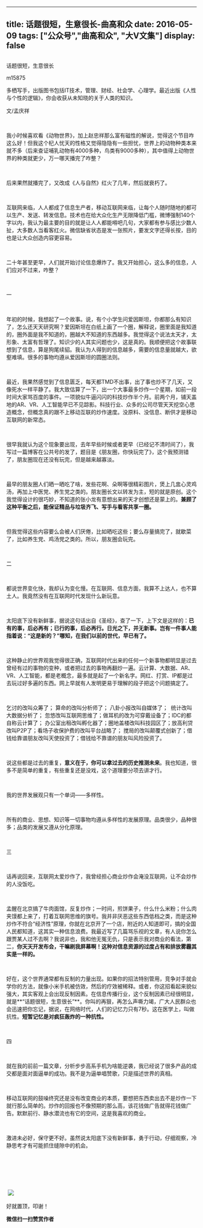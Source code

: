 
---
title:   话题很短，生意很长-曲高和众
date: 2016-05-09
tags: ["公众号","曲高和众", "大V文集"]
display: false
---


## 



话题很短，生意很长




m15875




多栖写手，出版图书包括IT技术，管理、财经、社会学、心理学。最近出版《人性与个性的逻辑》，你会收获从未知晓的关于人类的知识。


文/孟庆祥

&nbsp;

我小时候喜欢看《动物世界》，加上赵忠祥那么富有磁性的解说，觉得这个节目咋这么好！但我这个杞人忧天的性格又觉得隐隐有一些担忧，世界上的动物种类本来就不多（后来查证哺乳动物有4000多种，鸟类有9000多种），其中值得上动物世界的种类就更少，万一哪天播完了咋整？

&nbsp;

后来果然就播完了，又改成《人与自然》红火了几年，然后就衰朽了。

&nbsp;

互联网来临，人人都成了信息生产者，移动互联网来临，让每个人随时随地的都可以生产、发送、转发信息。技术也在给大众化生产无限降低门槛，微博强制140个字以内，我认为最主要的目的就是让人人都能嘚吧几句，大家都有参与感比少数人扯，大多数人当看客红火。微信缺省状态是发一张照片，要发文字还得长按，目的也是让大众创造内容更容易。

&nbsp;

二十年甚至更早，人们就开始讨论信息爆炸了。我又开始担心，这么多的信息，人们应对不过来，咋整？

&nbsp;

一

&nbsp;

年初的时候，我想起了一个故事。说，有个小学生问爱因斯坦，你都那么有知识了，怎么还天天研究啊？爱因斯坦在白纸上画了一个圈，解释说，圈里面是我知道的，圈外面是我不知道的，圈越大不知道的东西越多。我觉得这个说法太天才，太形象、太富有哲理了。知识少的人其实问题也少，这是真的。我顺便把这个故事联想到了信息，算是狗尾续貂。我认为人得到的信息越多，需要的信息量就越大，欲壑难填。很多的事物均遵从爱因斯坦的圆圈法则。

&nbsp;

最近，我果然感觉到了信息匮乏，每天都TMD不出事，出了事也炒不了几天，又像死水一样平静了。我大致估算了一下，出一个大事最多炒作一个星期，如前一段时间大家骂百度的事件。一项貌似牛逼闪闪的科技炒作半个月。前两个月，铺天盖地的AR、VR、人工智能早已不见踪影。科技行业、众多的公司尽管天天挖空心思造概念，但概念真的跟不上移动互联的炒作速度。没原料、没信息、断供才是移动互联网的新常态。

&nbsp;

很早我就认为这个现象要出现，去年早些时候或者更早（已经记不清时间了），我写过一篇博客在公共号的发了，题目是《朋友圈，你快玩完了》，这个我预测错了，朋友圈现在还没有玩完，但是越来越寡淡。

&nbsp;

最早的朋友圈人们晒一晒吃了啥，发些花啊、朵啊等很精彩图片，煲上几盅心灵鸡汤，再加上中医党、养生党之类的。朋友圈长文以转发为主，短的就是原创。这个我觉得设计的很巧妙，不知道的张小龙有意想出来的天才创想还是蒙上的。**兼顾了这种平衡之后，能保证精品与垃圾齐飞、写手与看客共享一圈。**

&nbsp;

但我觉得这些内容要么会被人们厌倦，比如晒吃这些；要么存量搞完了，就歇菜了，比如养生党、鸡汤党之类的。所以，朋友圈会玩完。

&nbsp;

二

&nbsp;

都说世界变化快，我却认为变化慢。在互联网、信息方面，我算不上达人，也不算土人。我竟然没有在互联网时代发现什么新玩意。

&nbsp;

太阳底下没有新鲜事，据说这句话出自《圣经》，查了一下，上下文是这样的：**已有的事，后必再有；已行的事，后必再行。日光之下，并无新事。岂有一件事人能指着说：“这是新的？”哪知，在我们以前的世代，早已有了。**

&nbsp;

这种静止的世界观我觉得很正确，互联网时代出来的任何一个新事物都明显是过去曾经有过的事物的变种，或者把过去的事物再翻炒一遍。云计算、大数据、AR、VR、人工智能，都是老概念，最多就是起了一个新名字。网红、打赏、IP都是过去玩过好多遍的东西。网上早就有人发明更易于理解的段子把这个问题搞定了。

&nbsp;

乞讨的改叫众筹了；&nbsp;算命的改叫分析师了；&nbsp;八卦小报改叫自媒体了；&nbsp;&nbsp;统计改叫大数据分析了；&nbsp;忽悠改叫互联网思维了；做耳机的改为可穿戴设备了；IDC的都自称云计算了；&nbsp;办公室出租改叫孵化器了；圈地盖楼改叫科技园区了；放高利贷改叫P2P了；看场子收保护费的改叫平台战略了；&nbsp;搅局的改叫颠覆式创新了；借钱给靠谱朋友改叫天使投资了；借钱给不靠谱的朋友叫风险投资了。

&nbsp;

说这些都是过去的重复，**意义在于，你可以拿过去的历史推测未来**。我也知道，很多不是简单的重复，有些重复还是没戏，这个道理要分项去讲才行。

&nbsp;

我的世界发展观只有一个单词——多样性。

&nbsp;

所有的商业、思想、知识等一切事物均遵从多样性的发展原理。品类很少，品种很多；品类的发展又遵从分化原理。

&nbsp;

三

&nbsp;

话再说回来，互联网太爱炒作了，我曾经担心商业炒作会淹没互联网，让不会炒作的人没饭吃。

&nbsp;

孟醒在北京搞了牛肉面馆，反复炒作；一时间，煎饼果子，什么什么米粉；什么肉夹馍都上来了，打着互联网思维的旗号。我并非厌恶这些东西低档之类，而是这种炒作不符合“经济性”原理，你就在北京开了一个店，附近的人知道即可，搞的全国人民都知道，这其实一种信息浪费。我最近写了几篇骂乐视的文章，有人说你怎么跟贾某人过不去啊？我说非也，我和他无冤无仇，只是表示我对商业的看法，第二，**你天天开发布会，干嘛刷我屏幕啊！这种对信息资源的过度占有和排放雾霾其实是一样的。**

&nbsp;

好在，这个世界通常都有反制的力量出现。如果你的招法特别管用，竞争对手就会学你的方法，就像小米手机被仿效，然后的疗效被稀释。或者，你这招看起来貌似强大，其实客观上会出现反制因素。在信息传播行业，这个反制因素已经很明显，就是**“话题很短，生意很长”**。你叫的再狠，再怎么声嘶力竭，广大人民群众也会迅速把你忘记，据说，在网络时代，人们的记忆力只有7秒。这在医学上，叫做抗性。**短暂记忆是对疯狂轰炸的一种抗性。**

&nbsp;

四

&nbsp;

就在我的前前一篇文章，分析步步高系手机为啥能逆袭，我已经说了很多产品的成交都是面对面逼单的成功。我不是为逼单唱赞歌，只是描述世界的真相。

&nbsp;

移动互联网的鼓噪终究还是没有改变商业的本质，要想把东西卖出去不是炒作一下就行那么简单的。炒作的回报也不像预期的那么高，该花钱做广告就得花钱做广告。默默前行、静水潜流也有它的空间，这是我喜欢的商业。

&nbsp;

激进未必好，保守更不好。虽然说太阳底下没有新鲜事，勇于行动，仔细观察，冷静思考才有可能抓住缝隙中的机会。

&nbsp;



&nbsp;

&nbsp;

&nbsp;<img data-s="300,640" data-type="jpeg" src="http://mmbiz.qpic.cn/mmbiz/fxGMiaL5Zj1gAtMBdoRAfrkfBNF0WEAG9elY136EMERA8zleoqyibsc68mLpoiagDqkzcRhEo0psRuCqoQbcWg52w/0?wx_fmt=jpeg" data-ratio="1" data-w="430"/>



好就置顶，叩谢！


**微信扫一扫赞赏作者**













